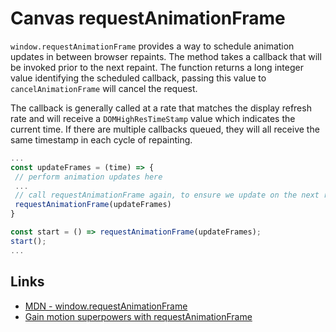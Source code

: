 # Canvas requestAnimationFrame
`window.requestAnimationFrame` provides a way to schedule animation updates in between browser repaints. The method takes a callback that will be invoked prior to the next repaint. The function returns a long integer value identifying the scheduled callback, passing this value to `cancelAnimationFrame` will cancel the request. 

The callback is generally called at a rate that matches the display refresh rate and will receive a `DOMHighResTimeStamp` value which indicates the current time. If there are multiple callbacks queued, they will all receive the same timestamp in each cycle of repainting.

```js
...
const updateFrames = (time) => {
 // perform animation updates here
 ...
 // call requestAnimationFrame again, to ensure we update on the next repaint
 requestAnimationFrame(updateFrames)
}

const start = () => requestAnimationFrame(updateFrames);
start();
...
```

## Links
* [MDN - window.requestAnimationFrame](https://developer.mozilla.org/en-US/docs/Web/API/window/requestAnimationFrame)
* [Gain motion superpowers with requestAnimationFrame](https://medium.com/@bdc/gain-motion-superpowers-with-requestanimationframe-ecc6d5b0d9a4)
